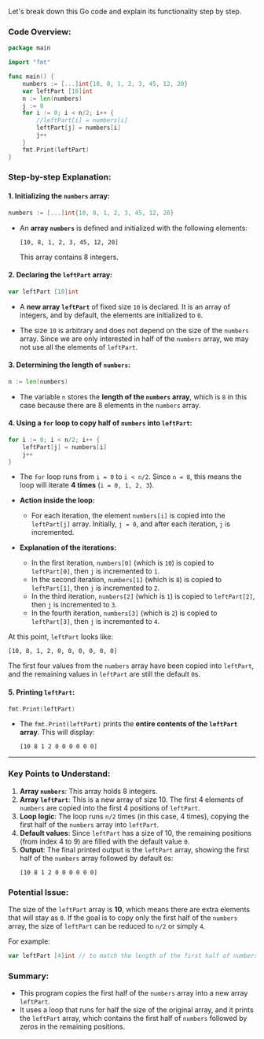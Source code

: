 Let's break down this Go code and explain its functionality step by step.

### **Code Overview:**

```go
package main

import "fmt"

func main() {
	numbers := [...]int{10, 8, 1, 2, 3, 45, 12, 20}
	var leftPart [10]int
	n := len(numbers)
	j := 0
	for i := 0; i < n/2; i++ {
		//leftPart[i] = numbers[i]
		leftPart[j] = numbers[i]
		j++
	}
	fmt.Print(leftPart)
}
```

### **Step-by-step Explanation:**

#### 1. **Initializing the `numbers` array:**

```go
numbers := [...]int{10, 8, 1, 2, 3, 45, 12, 20}
```

- An **array `numbers`** is defined and initialized with the following elements:
  ```
  [10, 8, 1, 2, 3, 45, 12, 20]
  ```
  This array contains 8 integers.

#### 2. **Declaring the `leftPart` array:**

```go
var leftPart [10]int
```

- A **new array `leftPart`** of fixed size `10` is declared. It is an array of integers, and by default, the elements are initialized to `0`.
  
- The size `10` is arbitrary and does not depend on the size of the `numbers` array. Since we are only interested in half of the `numbers` array, we may not use all the elements of `leftPart`.

#### 3. **Determining the length of `numbers`:**

```go
n := len(numbers)
```

- The variable `n` stores the **length of the `numbers` array**, which is `8` in this case because there are 8 elements in the `numbers` array.

#### 4. **Using a `for` loop to copy half of `numbers` into `leftPart`:**

```go
for i := 0; i < n/2; i++ {
    leftPart[j] = numbers[i]
    j++
}
```

- The `for` loop runs from `i = 0` to `i < n/2`. Since `n = 8`, this means the loop will iterate **4 times** (`i = 0, 1, 2, 3`).

- **Action inside the loop:**
  - For each iteration, the element `numbers[i]` is copied into the `leftPart[j]` array. Initially, `j = 0`, and after each iteration, `j` is incremented.
  
- **Explanation of the iterations:**
  - In the first iteration, `numbers[0]` (which is `10`) is copied to `leftPart[0]`, then `j` is incremented to `1`.
  - In the second iteration, `numbers[1]` (which is `8`) is copied to `leftPart[1]`, then `j` is incremented to `2`.
  - In the third iteration, `numbers[2]` (which is `1`) is copied to `leftPart[2]`, then `j` is incremented to `3`.
  - In the fourth iteration, `numbers[3]` (which is `2`) is copied to `leftPart[3]`, then `j` is incremented to `4`.

At this point, `leftPart` looks like:
```
[10, 8, 1, 2, 0, 0, 0, 0, 0, 0]
```

The first four values from the `numbers` array have been copied into `leftPart`, and the remaining values in `leftPart` are still the default `0`s.

#### 5. **Printing `leftPart`:**

```go
fmt.Print(leftPart)
```

- The `fmt.Print(leftPart)` prints the **entire contents of the `leftPart` array**. This will display:
  ```
  [10 8 1 2 0 0 0 0 0 0]
  ```

---

### **Key Points to Understand:**

1. **Array `numbers`**: This array holds 8 integers.
2. **Array `leftPart`**: This is a new array of size 10. The first 4 elements of `numbers` are copied into the first 4 positions of `leftPart`.
3. **Loop logic**: The loop runs `n/2` times (in this case, 4 times), copying the first half of the `numbers` array into `leftPart`.
4. **Default values**: Since `leftPart` has a size of 10, the remaining positions (from index 4 to 9) are filled with the default value `0`.
5. **Output**: The final printed output is the `leftPart` array, showing the first half of the `numbers` array followed by default `0`s:
   ```
   [10 8 1 2 0 0 0 0 0 0]
   ```

### **Potential Issue:**
The size of the `leftPart` array is **10**, which means there are extra elements that will stay as `0`. If the goal is to copy only the first half of the `numbers` array, the size of `leftPart` can be reduced to `n/2` or simply `4`.

For example:
```go
var leftPart [4]int // to match the length of the first half of numbers
```

### **Summary:**
- This program copies the first half of the `numbers` array into a new array `leftPart`.
- It uses a loop that runs for half the size of the original array, and it prints the `leftPart` array, which contains the first half of `numbers` followed by zeros in the remaining positions.
